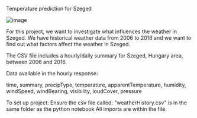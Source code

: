 Temperature prediction for Szeged

![image](https://github.com/user-attachments/assets/044ed8c7-dc14-4d21-9d55-5686e7e9746d)


For this project, we want to investigate what influences the weather in Szeged. We have historical weather data from 2006 to 2016 and we want to find out what factors affect the weather in Szeged.

The CSV file includes a hourly/daily summary for Szeged, Hungary area, between 2006 and 2016.

Data available in the hourly response:

time,
summary,
precipType,
temperature,
apparentTemperature,
humidity,
windSpeed,
windBearing,
visibility,
loudCover,
pressure

To set up project:
Ensure the csv file called: "weatherHistory.csv" is in the same folder as the python notebook
All imports are within the file.
